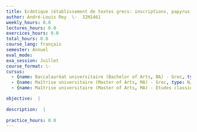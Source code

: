 ```yaml
---
title: Ecdotique (établissement de textes grecs: inscriptions, papyrus littéraires, manuscrits médiévaux)
author: André-Louis Rey  \-  32H1461
weekly_hours: 0.0
lectures_hours: 0.0
exercices_hours: 0.0
total_hours: 0.0
course_lang: français
semester: Annuel
eval_mode: 
exa_session: Juillet
course_format: \-
cursus:
  - {name: Baccalauréat universitaire (Bachelor of Arts, BA) - Grec, type: N/A, credits: \-}
  - {name: Maîtrise universitaire (Master of Arts, MA) - Grec, type: N/A, credits: \-}
  - {name: Maîtrise universitaire (Master of Arts, MA) - Etudes classiques, type: N/A, credits: \-}

objective:  |
            
description:  |
              
practice_hours: 0.0
---
```

